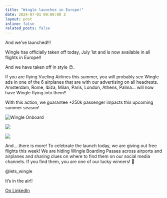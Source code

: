 ```yaml
---
title: "Wingle launches in Europe!"
date: 2024-07-01 00:00:00 Z
layout: post
inline: false
related_posts: false
---
```


And we’ve launched!!!

Wingle has officially taken off today, July 1st and is now available in all flights in Europe!!

And we have taken off in style 😉.

If you are flying Vueling Airlines this summer, you will probably see Wingle ads in one of the 6 airplanes that are with our advertising on all headrests. Amsterdam, Rome, Ibiza, Milan, Paris, London, Athens, Palma… will now have Wingle flying into them!!

With this action, we guarantee +250k passenger impacts this upcoming summer season!

![Wingle Onboard](https://media.licdn.com/dms/image/v2/D4D22AQE6mBFIacSz2g/feedshare-shrink_1280/feedshare-shrink_1280/0/1719850658647?e=1740614400&v=beta&t=f1jqmWDn2Dyfu52P9q3EVWXmfVptGOz1wTgGlzJhYLc)

![](https://media.licdn.com/dms/image/v2/D4D22AQEwCkHGkp8L1A/feedshare-shrink_1280/feedshare-shrink_1280/0/1719850669747?e=1740614400&v=beta&t=T7EU-KJO0zDmXsMihiV496bDf2bFRnRWWrx4ooTiX4U)

![](https://media.licdn.com/dms/image/v2/D4D22AQEzxXH3pCSg_A/feedshare-shrink_1280/feedshare-shrink_1280/0/1719850669298?e=1740614400&v=beta&t=m0-5MtfvZSGgjV-u6DG4K0CgvRlDOiJfdAzZ56ZkSTM)


And….there is more! To celebrate the launch today, we are giving out free flights this week! We are hiding Wingle Boarding Passes across airports and airplanes and sharing clues on where to find them on our social media channels. If you find them, you are one of our lucky winners! 🎉 

@lets_wingle

It’s in the air!!

[On LinkedIn](https://www.linkedin.com/posts/lets-wingle_and-weve-launched-wingle-has-officially-activity-7213576549013327872-cUk3/?utm_source=share&utm_medium=member_desktop)
